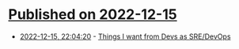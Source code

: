 # [Published on 2022-12-15](index.md)

* [2022-12-15, 22:04:20](https://news.ycombinator.com/item?id=34006463) - [Things I want from Devs as SRE/DevOps](https://oschvr.com/posts/what-id-like-as-sre/)
